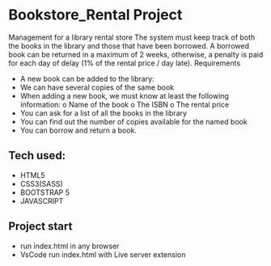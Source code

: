 # Bookstore_Rental Project
Management for a library rental store
The system must keep track of both the books in the library and those that have been borrowed.
A borrowed book can be returned in a maximum of 2 weeks, otherwise, a penalty is paid for each day of delay (1% of the rental price / day late).
Requirements
- A new book can be added to the library:
- We can have several copies of the same book
- When adding a new book, we must know at least the following information:
o Name of the book
o The ISBN
o The rental price
- You can ask for a list of all the books in the library
- You can find out the number of copies available for the named book
- You can borrow and return a book.
## Tech used:
- HTML5
- CSS3(SASS)
- BOOTSTRAP 5
- JAVASCRIPT

## Project start
- run index.html in any browser
- VsCode run index.html with Live server extension
